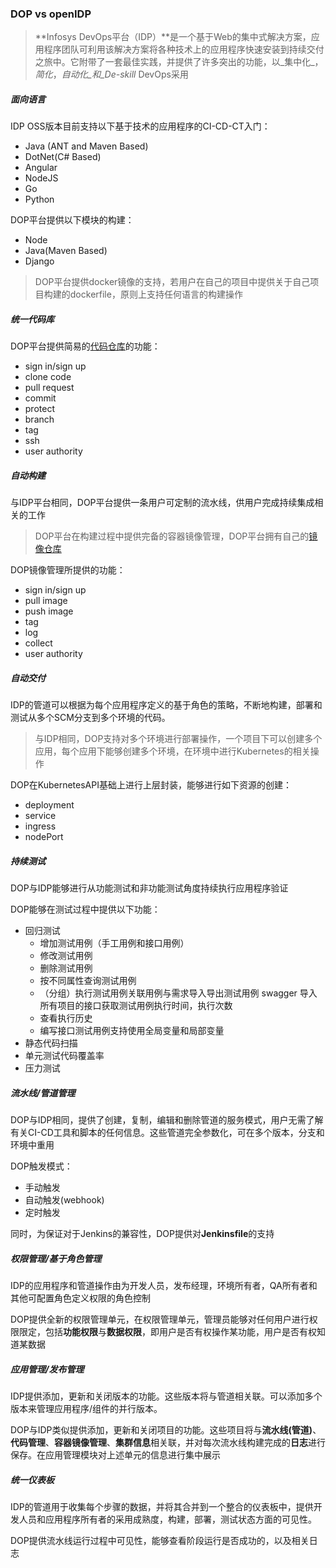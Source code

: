 ### DOP vs openIDP 

>  **Infosys DevOps平台（IDP）**是一个基于Web的集中式解决方案，应用程序团队可利用该解决方案将各种技术上的应用程序快速安装到持续交付之旅中。它附带了一套最佳实践，并提供了许多突出的功能，以_集中化_，_简化_，_自动化_和_De-skill_ DevOps采用

#####  面向语言
IDP OSS版本目前支持以下基于技术的应用程序的CI-CD-CT入门：
-   Java (ANT and Maven Based)
-   DotNet(C# Based)
-   Angular
-   NodeJS
-   Go
-   Python

DOP平台提供以下模块的构建：

- Node
- Java(Maven Based)
- Django

> DOP平台提供docker镜像的支持，若用户在自己的项目中提供关于自己项目构建的dockerfile，原则上支持任何语言的构建操作

#####  统一代码库

DOP平台提供简易的[代码仓库](http://gitlab.dop.clsaa.com/users/sign_in)的功能：
- sign in/sign up
- clone code
- pull request
- commit
- protect
- branch
- tag
- ssh
- user authority

#####  自动构建

与IDP平台相同，DOP平台提供一条用户可定制的流水线，供用户完成持续集成相关的工作

> DOP平台在构建过程中提供完备的容器镜像管理，DOP平台拥有自己的[镜像仓库](https://registry.dop.clsaa.com/)

DOP镜像管理所提供的功能：
- sign in/sign up
- pull image
- push image
- tag
- log
- collect
- user authority

##### 自动交付

IDP的管道可以根据为每个应用程序定义的基于角色的策略，不断地构建，部署和测试从多个SCM分支到多个环境的代码。

> 与IDP相同，DOP支持对多个环境进行部署操作，一个项目下可以创建多个应用，每个应用下能够创建多个环境，在环境中进行Kubernetes的相关操作

DOP在KubernetesAPI基础上进行上层封装，能够进行如下资源的创建：
- deployment
- service
- ingress
- nodePort
##### 持续测试

DOP与IDP能够进行从功能测试和非功能测试角度持续执行应用程序验证

DOP能够在测试过程中提供以下功能：
- 回归测试
	- 增加测试用例（手工用例和接口用例）
	- 修改测试用例
	- 删除测试用例
	- 按不同属性查询测试用例
	- （分组）执行测试用例关联用例与需求导入导出测试用例 swagger 导入所有项目的接口获取测试用例执行时间，执行次数
	- 查看执行历史
	- 编写接口测试用例支持使用全局变量和局部变量
- 静态代码扫描
- 单元测试代码覆盖率
- 压力测试

##### 流水线/管道管理

DOP与IDP相同，提供了创建，复制，编辑和删除管道的服务模式，用户无需了解有关CI-CD工具和脚本的任何信息。这些管道完全参数化，可在多个版本，分支和环境中重用

DOP触发模式：
- 手动触发
- 自动触发(webhook)
- 定时触发

同时，为保证对于Jenkins的兼容性，DOP提供对**Jenkinsfile**的支持

##### 权限管理/基于角色管理

IDP的应用程序和管道操作由为开发人员，发布经理，环境所有者，QA所有者和其他可配置角色定义权限的角色控制

DOP提供全新的权限管理单元，在权限管理单元，管理员能够对任何用户进行权限限定，包括**功能权限**与**数据权限**，即用户是否有权操作某功能，用户是否有权知道某数据

##### 应用管理/发布管理

IDP提供添加，更新和关闭版本的功能。这些版本将与管道相关联。可以添加多个版本来管理应用程序/组件的并行版本。

DOP与IDP类似提供添加，更新和关闭项目的功能。这些项目将与**流水线(管道)**、**代码管理**、**容器镜像管理**、**集群信息**相关联，并对每次流水线构建完成的**日志**进行保存。在应用管理模块对上述单元的信息进行集中展示

##### 统一仪表板
IDP的管道用于收集每个步骤的数据，并将其合并到一个整合的仪表板中，提供开发人员和应用程序所有者的采用成熟度，构建，部署，测试状态方面的可见性。

DOP提供流水线运行过程中可见性，能够查看阶段运行是否成功的，以及相关日志
